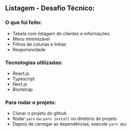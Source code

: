 ## Listagem - Desafio Técnico:

<h3>O que foi feito:</h3>

+ Tabela com listagem de clientes e informações
+ Menu minimizável
+ Filtros de colunas e linhas
+ Responsividade
  
<h3>Tecnologias utilizadas:</h3>

+ React.js
+ Typescript
+ Next.js
+ Bootstrap

<h3>Para rodar o projeto:</h3>

+ Clonar o projeto do github
+ Rodar `yarn` ou `yarn install` no diretório do projeto
+ Depois de carregar as dependências, execute `yarn dev`
